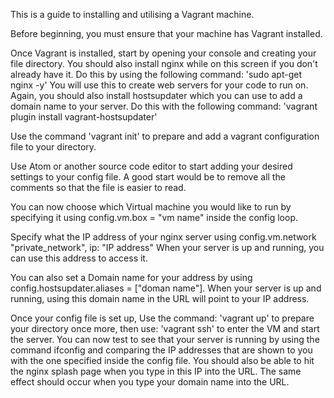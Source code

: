 This is a guide to installing and utilising a Vagrant machine.

Before beginning, you must ensure that your machine has Vagrant installed.

Once Vagrant is installed, start by opening your console and creating your file directory. You should also install nginx while on this screen if you don't already have it. Do this by using the following command: 'sudo apt-get nginx -y'
You will use this to create web servers for your code to run on.
Again, you should also install hostsupdater which you can use to add a domain name to your server. Do this with the following command: 'vagrant plugin install vagrant-hostsupdater'

Use the command 'vagrant init' to prepare and add a vagrant configuration file to your directory.

Use Atom or another source code editor to start adding your desired settings to your config file. A good start would be to remove all the comments so that the file is easier to read.

You can now choose which Virtual machine you would like to run by specifying it using config.vm.box = "vm name" inside the config loop.

Specify what the IP address of your nginx server using config.vm.network "private_network", ip: "IP address"
When your server is up and running, you can use this address to access it.

You can also set a Domain name for your address by using config.hostsupdater.aliases = ["doman name"].
When your server is up and running, using this domain name in the URL will point to your IP address.

Once your config file is set up, Use the command: 'vagrant up' to prepare your directory once more, then use: 'vagrant ssh' to enter the VM and start the server.
You can now test to see that your server is running by using the command ifconfig and comparing the IP addresses that are shown to you with the one specified inside the config file. You should also be able to hit the nginx splash page when you type in this IP into the URL. The same effect should occur when you type your domain name into the URL.

